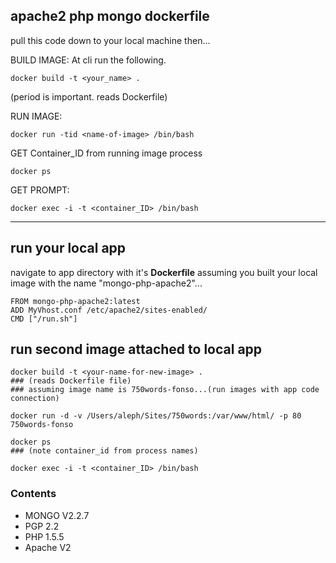 ## apache2 php mongo dockerfile

pull this code down to your local machine then...	

 BUILD IMAGE:
 At cli run the following.
 ```
 docker build -t <your_name> .
 ```
 (period is important. reads Dockerfile)
 
 RUN IMAGE: 
 
 ```
 docker run -tid <name-of-image> /bin/bash
 ```
 GET Container_ID from running image process
 
 ```
 docker ps
 ```
 
 GET PROMPT:
 ```
 docker exec -i -t <container_ID> /bin/bash
 ```
 ---
 
 ## run your local app
 
 navigate to app directory with it's **Dockerfile** assuming you built your local image with the name "mongo-php-apache2"...
 
 ```
 FROM mongo-php-apache2:latest
 ADD MyVhost.conf /etc/apache2/sites-enabled/
 CMD ["/run.sh"]
 ```
 
 ## run second image attached to local app
 
```
docker build -t <your-name-for-new-image> .
### (reads Dockerfile file)
### assuming image name is 750words-fonso...(run images with app code connection)

docker run -d -v /Users/aleph/Sites/750words:/var/www/html/ -p 80 750words-fonso

docker ps
### (note container_id from process names)

docker exec -i -t <container_ID> /bin/bash
```

### Contents

- MONGO V2.2.7
- PGP 2.2
- PHP 1.5.5
- Apache V2

